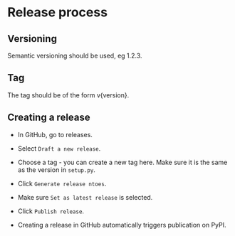 # Release process

## Versioning
Semantic versioning should be used, eg 1.2.3.

## Tag
The tag should be of the form v{version}.

## Creating a release 
- In GitHub, go to releases.
- Select `Draft a new release`.
- Choose a tag - you can create a new tag here. Make sure it is the same as the version in `setup.py`.
- Click `Generate release ntoes`.
- Make sure `Set as latest release` is selected.
- Click `Publish release`.

- Creating a release in GitHub automatically triggers publication on PyPI.
